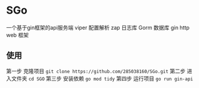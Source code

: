 # SGo
一个基于gin框架的api服务端
viper 配置解析
zap 日志库
Gorm 数据库
gin http web 框架


## 使用
第一步 克隆项目
`
git clone https://github.com/285038160/SGo.git
`
第二步 进入文件夹
`
cd SGO
`
第三步 安装依赖
`
go mod tidy
`
第四步 运行项目
`
go run gin-api
`